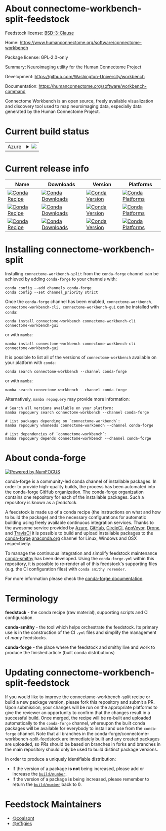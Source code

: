 About connectome-workbench-split-feedstock
==========================================

Feedstock license: [BSD-3-Clause](https://github.com/conda-forge/connectome-workbench-split-feedstock/blob/main/LICENSE.txt)

Home: https://www.humanconnectome.org/software/connectome-workbench

Package license: GPL-2.0-only

Summary: Neuroimaging utility for the Human Connectome Project

Development: https://github.com/Washington-University/workbench

Documentation: https://humanconnectome.org/software/workbench-command

Connectome Workbench is an open source, freely available visualization and discovery
tool used to map neuroimaging data, especially data generated by the Human
Connectome Project.


Current build status
====================


<table>
    
  <tr>
    <td>Azure</td>
    <td>
      <details>
        <summary>
          <a href="https://dev.azure.com/conda-forge/feedstock-builds/_build/latest?definitionId=24103&branchName=main">
            <img src="https://dev.azure.com/conda-forge/feedstock-builds/_apis/build/status/connectome-workbench-split-feedstock?branchName=main">
          </a>
        </summary>
        <table>
          <thead><tr><th>Variant</th><th>Status</th></tr></thead>
          <tbody><tr>
              <td>linux_64_build_variantqt5</td>
              <td>
                <a href="https://dev.azure.com/conda-forge/feedstock-builds/_build/latest?definitionId=24103&branchName=main">
                  <img src="https://dev.azure.com/conda-forge/feedstock-builds/_apis/build/status/connectome-workbench-split-feedstock?branchName=main&jobName=linux&configuration=linux%20linux_64_build_variantqt5" alt="variant">
                </a>
              </td>
            </tr><tr>
              <td>linux_64_build_variantqt6</td>
              <td>
                <a href="https://dev.azure.com/conda-forge/feedstock-builds/_build/latest?definitionId=24103&branchName=main">
                  <img src="https://dev.azure.com/conda-forge/feedstock-builds/_apis/build/status/connectome-workbench-split-feedstock?branchName=main&jobName=linux&configuration=linux%20linux_64_build_variantqt6" alt="variant">
                </a>
              </td>
            </tr>
          </tbody>
        </table>
      </details>
    </td>
  </tr>
</table>

Current release info
====================

| Name | Downloads | Version | Platforms |
| --- | --- | --- | --- |
| [![Conda Recipe](https://img.shields.io/badge/recipe-connectome--workbench-green.svg)](https://anaconda.org/conda-forge/connectome-workbench) | [![Conda Downloads](https://img.shields.io/conda/dn/conda-forge/connectome-workbench.svg)](https://anaconda.org/conda-forge/connectome-workbench) | [![Conda Version](https://img.shields.io/conda/vn/conda-forge/connectome-workbench.svg)](https://anaconda.org/conda-forge/connectome-workbench) | [![Conda Platforms](https://img.shields.io/conda/pn/conda-forge/connectome-workbench.svg)](https://anaconda.org/conda-forge/connectome-workbench) |
| [![Conda Recipe](https://img.shields.io/badge/recipe-connectome--workbench--cli-green.svg)](https://anaconda.org/conda-forge/connectome-workbench-cli) | [![Conda Downloads](https://img.shields.io/conda/dn/conda-forge/connectome-workbench-cli.svg)](https://anaconda.org/conda-forge/connectome-workbench-cli) | [![Conda Version](https://img.shields.io/conda/vn/conda-forge/connectome-workbench-cli.svg)](https://anaconda.org/conda-forge/connectome-workbench-cli) | [![Conda Platforms](https://img.shields.io/conda/pn/conda-forge/connectome-workbench-cli.svg)](https://anaconda.org/conda-forge/connectome-workbench-cli) |
| [![Conda Recipe](https://img.shields.io/badge/recipe-connectome--workbench--gui-green.svg)](https://anaconda.org/conda-forge/connectome-workbench-gui) | [![Conda Downloads](https://img.shields.io/conda/dn/conda-forge/connectome-workbench-gui.svg)](https://anaconda.org/conda-forge/connectome-workbench-gui) | [![Conda Version](https://img.shields.io/conda/vn/conda-forge/connectome-workbench-gui.svg)](https://anaconda.org/conda-forge/connectome-workbench-gui) | [![Conda Platforms](https://img.shields.io/conda/pn/conda-forge/connectome-workbench-gui.svg)](https://anaconda.org/conda-forge/connectome-workbench-gui) |

Installing connectome-workbench-split
=====================================

Installing `connectome-workbench-split` from the `conda-forge` channel can be achieved by adding `conda-forge` to your channels with:

```
conda config --add channels conda-forge
conda config --set channel_priority strict
```

Once the `conda-forge` channel has been enabled, `connectome-workbench, connectome-workbench-cli, connectome-workbench-gui` can be installed with `conda`:

```
conda install connectome-workbench connectome-workbench-cli connectome-workbench-gui
```

or with `mamba`:

```
mamba install connectome-workbench connectome-workbench-cli connectome-workbench-gui
```

It is possible to list all of the versions of `connectome-workbench` available on your platform with `conda`:

```
conda search connectome-workbench --channel conda-forge
```

or with `mamba`:

```
mamba search connectome-workbench --channel conda-forge
```

Alternatively, `mamba repoquery` may provide more information:

```
# Search all versions available on your platform:
mamba repoquery search connectome-workbench --channel conda-forge

# List packages depending on `connectome-workbench`:
mamba repoquery whoneeds connectome-workbench --channel conda-forge

# List dependencies of `connectome-workbench`:
mamba repoquery depends connectome-workbench --channel conda-forge
```


About conda-forge
=================

[![Powered by
NumFOCUS](https://img.shields.io/badge/powered%20by-NumFOCUS-orange.svg?style=flat&colorA=E1523D&colorB=007D8A)](https://numfocus.org)

conda-forge is a community-led conda channel of installable packages.
In order to provide high-quality builds, the process has been automated into the
conda-forge GitHub organization. The conda-forge organization contains one repository
for each of the installable packages. Such a repository is known as a *feedstock*.

A feedstock is made up of a conda recipe (the instructions on what and how to build
the package) and the necessary configurations for automatic building using freely
available continuous integration services. Thanks to the awesome service provided by
[Azure](https://azure.microsoft.com/en-us/services/devops/), [GitHub](https://github.com/),
[CircleCI](https://circleci.com/), [AppVeyor](https://www.appveyor.com/),
[Drone](https://cloud.drone.io/welcome), and [TravisCI](https://travis-ci.com/)
it is possible to build and upload installable packages to the
[conda-forge](https://anaconda.org/conda-forge) [anaconda.org](https://anaconda.org/)
channel for Linux, Windows and OSX respectively.

To manage the continuous integration and simplify feedstock maintenance
[conda-smithy](https://github.com/conda-forge/conda-smithy) has been developed.
Using the ``conda-forge.yml`` within this repository, it is possible to re-render all of
this feedstock's supporting files (e.g. the CI configuration files) with ``conda smithy rerender``.

For more information please check the [conda-forge documentation](https://conda-forge.org/docs/).

Terminology
===========

**feedstock** - the conda recipe (raw material), supporting scripts and CI configuration.

**conda-smithy** - the tool which helps orchestrate the feedstock.
                   Its primary use is in the construction of the CI ``.yml`` files
                   and simplify the management of *many* feedstocks.

**conda-forge** - the place where the feedstock and smithy live and work to
                  produce the finished article (built conda distributions)


Updating connectome-workbench-split-feedstock
=============================================

If you would like to improve the connectome-workbench-split recipe or build a new
package version, please fork this repository and submit a PR. Upon submission,
your changes will be run on the appropriate platforms to give the reviewer an
opportunity to confirm that the changes result in a successful build. Once
merged, the recipe will be re-built and uploaded automatically to the
`conda-forge` channel, whereupon the built conda packages will be available for
everybody to install and use from the `conda-forge` channel.
Note that all branches in the conda-forge/connectome-workbench-split-feedstock are
immediately built and any created packages are uploaded, so PRs should be based
on branches in forks and branches in the main repository should only be used to
build distinct package versions.

In order to produce a uniquely identifiable distribution:
 * If the version of a package **is not** being increased, please add or increase
   the [``build/number``](https://docs.conda.io/projects/conda-build/en/latest/resources/define-metadata.html#build-number-and-string).
 * If the version of a package **is** being increased, please remember to return
   the [``build/number``](https://docs.conda.io/projects/conda-build/en/latest/resources/define-metadata.html#build-number-and-string)
   back to 0.

Feedstock Maintainers
=====================

* [@coalsont](https://github.com/coalsont/)
* [@effigies](https://github.com/effigies/)

